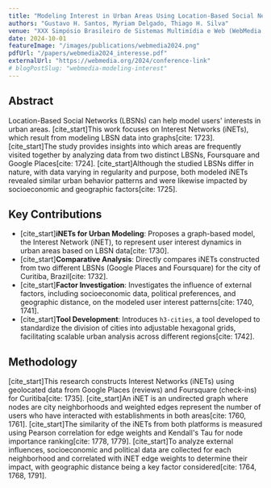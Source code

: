 ```yaml
---
title: "Modeling Interest in Urban Areas Using Location-Based Social Networks"
authors: "Gustavo H. Santos, Myriam Delgado, Thiago H. Silva"
venue: "XXX Simpósio Brasileiro de Sistemas Multimídia e Web (WebMedia 2024)"
date: 2024-10-01
featureImage: "/images/publications/webmedia2024.png"
pdfUrl: "/papers/webmedia2024_interesse.pdf"
externalUrl: "https://webmedia.org/2024/conference-link"
# blogPostSlug: "webmedia-modeling-interest"
---
```


## Abstract

Location-Based Social Networks (LBSNs) can help model users' interests in urban areas. [cite_start]This work focuses on Interest Networks (iNETs), which result from modeling LBSN data into graphs[cite: 1723]. [cite_start]The study provides insights into which areas are frequently visited together by analyzing data from two distinct LBSNs, Foursquare and Google Places[cite: 1724]. [cite_start]Although the studied LBSNs differ in nature, with data varying in regularity and purpose, both modeled iNETs revealed similar urban behavior patterns and were likewise impacted by socioeconomic and geographic factors[cite: 1725].

## Key Contributions

- [cite_start]**iNETs for Urban Modeling**: Proposes a graph-based model, the Interest Network (iNET), to represent user interest dynamics in urban areas based on LBSN data[cite: 1730].
- [cite_start]**Comparative Analysis**: Directly compares iNETs constructed from two different LBSNs (Google Places and Foursquare) for the city of Curitiba, Brazil[cite: 1732].
- [cite_start]**Factor Investigation**: Investigates the influence of external factors, including socioeconomic data, political preferences, and geographic distance, on the modeled user interest patterns[cite: 1740, 1741].
- [cite_start]**Tool Development**: Introduces `h3-cities`, a tool developed to standardize the division of cities into adjustable hexagonal grids, facilitating scalable urban analysis across different regions[cite: 1742].

## Methodology

[cite_start]This research constructs Interest Networks (iNETs) using geolocated data from Google Places (reviews) and Foursquare (check-ins) for Curitiba[cite: 1735]. [cite_start]An iNET is an undirected graph where nodes are city neighborhoods and weighted edges represent the number of users who have interacted with establishments in both areas[cite: 1760, 1761]. [cite_start]The similarity of the iNETs from both platforms is measured using Pearson correlation for edge weights and Kendall's Tau for node importance ranking[cite: 1778, 1779]. [cite_start]To analyze external influences, socioeconomic and political data are collected for each neighborhood and correlated with iNET edge weights to determine their impact, with geographic distance being a key factor considered[cite: 1764, 1768, 1791].
